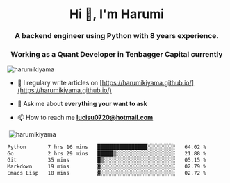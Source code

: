 <h1 align="center">Hi 👋, I'm Harumi</h1>
<h3 align="center">A backend engineer using <b>Python</b> with 8 years experience.</h3>
<h3 align="center">Working as a Quant Developer in <b>Tenbagger Capital</b> currently</h3>

<p align="left"> <img src="https://komarev.com/ghpvc/?username=harumikiyama" alt="harumikiyama" /> </p>


- 📝 I regulary write articles on [https://harumikiyama.github.io/](https://harumikiyama.github.io/)

- 💬 Ask me about **everything your want to ask**

- 📫 How to reach me **lucisu0720@hotmail.com**

<p>&nbsp;<img align="center" src="https://github-readme-stats.vercel.app/api?username=harumikiyama&show_icons=true" alt="harumikiyama" /></p>


<!--START_SECTION:waka-->

```txt
Python       7 hrs 16 mins   ████████████████░░░░░░░░░   64.02 %
Go           2 hrs 29 mins   █████▒░░░░░░░░░░░░░░░░░░░   21.88 %
Git          35 mins         █▒░░░░░░░░░░░░░░░░░░░░░░░   05.15 %
Markdown     19 mins         ▓░░░░░░░░░░░░░░░░░░░░░░░░   02.79 %
Emacs Lisp   18 mins         ▓░░░░░░░░░░░░░░░░░░░░░░░░   02.72 %
```

<!--END_SECTION:waka-->
